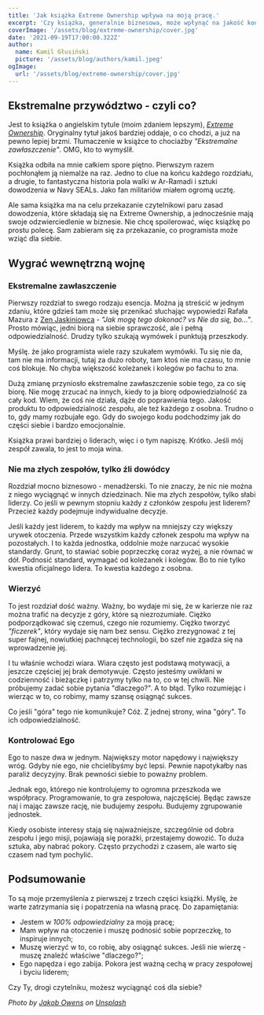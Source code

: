 ```yaml
---
title: 'Jak książka Extreme Ownership wpływa na moją pracę.'
excerpt: 'Czy książka, generalnie biznesowa, może wpłynąć na jakość kodu? Czy programista może nauczyć się czegoś od najlepszych jednostek armii amerykańskiej? Jak ekstremalne przywództwo wpływa na pracę w zespole? Na te i inne pytania postaram się odpowiedzieć w tym i być może kolejnych wpisach na blogu. Zapraszam!'
coverImage: '/assets/blog/extreme-ownership/cover.jpg'
date: '2021-09-19T17:00:00.322Z'
author:
  name: Kamil Głusiński
  picture: '/assets/blog/authors/kamil.jpeg'
ogImage:
  url: '/assets/blog/extreme-ownership/cover.jpg'
---
```


## Ekstremalne przywództwo - czyli co?
Jest to książka o angielskim tytule (moim zdaniem lepszym), *[Extreme Ownership](https://lubimyczytac.pl/ksiazka/4814830/extreme-ownership-how-u-s-navy-seals-lead-and-win)*. Oryginalny tytuł jakoś bardziej oddaje, o co chodzi, a już na pewno lepiej brzmi. Tłumaczenie w książce to chociażby *"Ekstremalne zawłaszczenie"*. OMG, kto to wymyślił. 

Książka odbiła na mnie całkiem spore piętno. Pierwszym razem pochłonąłem ją niemalże na raz. Jedno to clue na końcu każdego rozdziału, a drugie, to fantastyczna historia pola walki w Ar-Ramadi i sztuki dowodzenia w Navy SEALs. Jako fan militariów miałem ogromą ucztę. 

Ale sama książka ma na celu przekazanie czytelnikowi paru zasad dowodzenia, które składają się na Extreme Ownership, a jednocześnie mają swoje odzwierciedlenie w biznesie. Nie chcę spoilerować, więc książkę po prostu polecę. Sam zabieram się za przekazanie, co programista może wziąć dla siebie.

## Wygrać wewnętrzną wojnę

### Ekstremalne zawłaszczenie
Pierwszy rozdział to swego rodzaju esencja. Można ją streścić w jednym zdaniu, które gdzieś tam może się przenikać słuchając wypowiedzi Rafała Mazura z [Zen Jaskiniowca](https://www.instagram.com/zenjaskiniowca/) - *"Jak mogę tego dokonać? vs Nie da się, bo..."*. Prosto mówiąc, jedni biorą na siebie sprawczość, ale i pełną odpowiedzialność. Drudzy tylko szukają wymówek i punktują przeszkody. 

Myślę. że jako programista wiele razy szukałem wymówki. Tu się nie da, tam nie ma informacji, tutaj za dużo roboty, tam ktoś nie ma czasu, to mnie coś blokuje. No chyba większość koleżanek i kolegów po fachu to zna. 

Dużą zmianę przyniosło ekstremalne zawłaszczenie sobie tego, za co się biorę. Nie mogę zrzucać na innych, kiedy to ja biorę odpowiedzialność za cały kod. Wiem, że coś nie działa, dąże do poprawienia tego. Jakość produktu to odpowiedzialność zespołu, ale też każdego z osobna. Trudno o to, gdy mamy rozbujałe ego. Gdy do swojego kodu podchodzimy jak do części siebie i bardzo emocjonalnie. 

Książka prawi bardziej o liderach, więc i o tym napiszę. Krótko. Jeśli mój zespół zawala, to jest to moja wina.

### Nie ma złych zespołów, tylko źli dowódcy
Rozdział mocno biznesowo - menadżerski. To nie znaczy, że nic nie można z niego wyciągnąć w innych dziedzinach. Nie ma złych zespołów, tylko słabi liderzy. Co jeśli w pewnym stopniu każdy z członków zespołu jest liderem? Przecież każdy podejmuje indywidualne decyzje.

Jeśli każdy jest liderem, to każdy ma wpływ na mniejszy czy większy urywek otoczenia. Przede wszystkim każdy członek zespołu ma wpływ na pozostałych. I to każda jednostka, oddolnie może narzucać wysokie standardy. Grunt, to stawiać sobie poprzeczkę coraz wyżej, a nie równać w dół. Podnosić standard, wymagać od koleżanek i kolegów. Bo to nie tylko kwestia oficjalnego lidera. To kwestia każdego z osobna. 

### Wierzyć
To jest rozdział dość ważny. Ważny, bo wydaje mi się, że w karierze nie raz można trafić na decyzje z góry, które są niezrozumiałe. Ciężko podporządkować się czemuś, czego nie rozumiemy. Ciężko tworzyć *"ficzerek"*, który wydaje się nam bez sensu. Ciężko zrezygnować z tej super fajnej, nowiutkiej pachnącej technologii, bo szef nie zgadza się na wprowadzenie jej. 

I tu właśnie wchodzi wiara. Wiara często jest podstawą motywacji, a jeszcze częściej jej brak demotywuje. Często jesteśmy uwikłani w codzienność i bieżączkę i patrzymy tylko na to, co w tej chwili. Nie próbujemy zadać sobie pytania "dlaczego?". A to błąd. Tylko rozumiejąc i wierząc w to, co robimy, mamy szansę osiągnąć sukces.

Co jeśli "góra" tego nie komunikuje? Cóż. Z jednej strony, wina "góry". To ich odpowiedzialność. 

### Kontrolować Ego
Ego to nasze dwa w jednym. Największy motor napędowy i największy wróg. Gdyby nie ego, nie chcielibyśmy być lepsi. Pewnie napotykałby nas paraliż decyzyjny. Brak pewności siebie to poważny problem.

Jednak ego, którego nie kontrolujemy to ogromna przeszkoda we współpracy. Programowanie, to gra zespołowa, najczęściej. Będąc zawsze naj i mając zawsze rację, nie budujemy zespołu. Budujemy zgrupowanie jednostek. 

Kiedy osobiste interesy stają się najważniejsze, szczególnie od dobra zespołu i jego misji, pojawiają się porażki, przestajemy dowozić. To duża sztuka, aby nabrać pokory. Często przychodzi z czasem, ale warto się czasem nad tym pochylić.

## Podsumowanie
To są moje przemyślenia z pierwszej z trzech części książki. Myślę, że warte zatrzymania się i popatrzenia na własną pracę. Do zapamiętania:
- Jestem w _100% odpowiedzialny_ za moją pracę;
- Mam wpływ na otoczenie i muszę podnosić sobie poprzeczkę, to inspiruje innych;
- Muszę wierzyć w to, co robię, aby osiągnąć sukces. Jeśli nie wierzę - muszę znaleźć właściwe "dlaczego?";
- Ego napędza i ego zabija. Pokora jest ważną cechą w pracy zespołowej i byciu liderem;

Czy Ty, drogi czytelniku, możesz wyciągnąć coś dla siebie? 


*Photo by [Jakob Owens](https://unsplash.com/@jakobowens1?utm_source=unsplash&utm_medium=referral&utm_content=creditCopyText) on [Unsplash](https://unsplash.com/s/photos/squad-army-soldier?utm_source=unsplash&utm_medium=referral&utm_content=creditCopyText)*